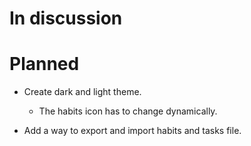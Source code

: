 # In discussion

# Planned

- Create dark and light theme.

  - The habits icon has to change dynamically.

- Add a way to export and import habits and tasks file.
